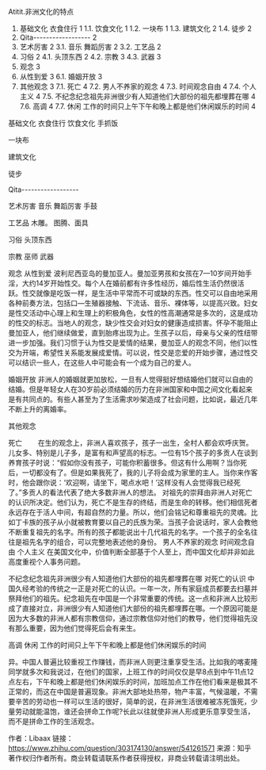 Atitit.非洲文化的特点

1. 基础文化 衣食住行	1
1.1. 饮食文化	1
1.2. 一块布	1
1.3. 建筑文化	2
1.4. 徒步	2
2. Qita------------------	2
3. 艺术厉害	2
3.1. 音乐 舞蹈厉害	2
3.2. 工艺品	2
4. 习俗	2
4.1. 头顶东西	2
4.2. 宗教	3
4.3. 武器	3
5. 观念	3
6. 从性到爱	3
6.1. 婚姻开放	3
7. 其他观念	3
7.1. 死亡	4
7.2. 男人不养家的观念	4
7.3. 时间观念自由	4
7.4. 个人主义	4
7.5. 不纪念纪念祖先非洲很少有人知道他们大部份的祖先都埋葬在哪	4
7.6. 高调	4
7.7. 休闲 工作的时间只上午下午和晚上都是他们休闲娱乐的时间	4


基础文化 衣食住行
饮食文化
手抓饭

一块布


建筑文化

徒步

Qita------------------

艺术厉害
音乐 舞蹈厉害
手鼓

工艺品
木雕。
图腾、面具

习俗
头顶东西

宗教
巫师
武器

观念
从性到爱
波利尼西亚岛的曼加亚人。曼加亚男孩和女孩在7—10岁间开始手淫，大约14岁开始性交。每个人在婚前都有许多性经历，婚后性生活仍然很活跃。性交就像是吃饭一样，是生活中平常而不可或缺的东西。性交可以自由地采用各种前奏方法，包括口—生殖器接触、下流话、音乐、裸体等，以提高兴致。妇女是性交活动中心理上和生理上的积极角色，女性的性高潮通常是多次的，这是成功的性交的标志。当地人的观念，缺少性交会对妇女的健康造成损害。怀孕不能阻止曼加亚人，他们继续做爱，直到胎疼出现为止。生孩子以后，母亲与父亲的性纽带进一步加强。我们习惯于认为性交是爱情的结果，曼加亚人的观念不同，他们以性交为开端，希望性关系能发展成爱情。可以说，性交是恋爱的开始步骤，通过性交可以结识一些人，在这些人中可能会有一个成为自己的爱人。

婚姻开放
非洲人的婚姻就更加放松，一旦有人觉得挺好想结婚他们就可以自由的结婚。但是年轻女人在30岁前必须结婚的历力在非洲国家和中国之间文化看起来是有共同点的。有些人甚至为了生活需求吵架造成了社会问题，比如说，最近几年不断上升的离婚率。

其他观念


死亡
　　在生的观念上，非洲人喜欢孩子，孩子一出生，全村人都会欢呼庆贺。儿女多、特别是儿子多，是富有和声望高的标志。一位有15个孩子的多贡人在谈到养育孩子时说：“假如你没有孩子，可能你积蓄很多。但这有什么用啊？当你死后，一切都没有了。但是如果我死了，我的儿子将会成为家里的主人。当你来作客时，他会跟你说：‘欢迎啊，请坐下，喝点水吧！’这样没有人会觉得我已经死了。”多贡人的看法代表了绝大多数非洲人的想法。
对祖先的崇拜由非洲人对死亡的认识所决定。他们认为，死亡不是生存的终结，而是生命的转移。他们相信死者永远存在于活人中间，有超自然的力量。所以，他们会铭记和尊重祖先的灵魂。比如丁卡族的孩子从小就被教育要以自己的氏族为荣。当孩子会说话时，家人会教他不断重复祖先的名字。所有的孩子都能说出十几代祖先的名字。一个孩子的全名往往是祖先名字的组合，可以完整地表述他的身份。
男人不养家的观念
时间观念自由
个人主义
在美国文化中，价值判断全部基于个人至上，而中国文化却并非如此高度重视个人事务问题。


不纪念纪念祖先非洲很少有人知道他们大部份的祖先都埋葬在哪
对死亡的认识 中国久经考验的传统之一正是对死亡的认识。一年一次，所有家庭成员都要去扫墓并祭拜他们的祖先。纪念祖先在中国是一个非常重要的传统。这一点和非洲人比较形成了直接对立，非洲很少有人知道他们大部份的祖先都埋葬在哪。一个原因可能是因为大多数的非洲人都有宗教信仰，通过宗教信仰对他们的教导，他们觉得祖先没有那么重要，因为他们觉得死后会有来生。

高调
休闲 工作的时间只上午下午和晚上都是他们休闲娱乐的时间

异。中国人普遍比较重视工作赚钱，而非洲人则更注重享受生活。比如我的喀麦隆同学就多次和我说过，在他们的国家，上班工作的时间仅仅是早8点到中午11点12点左右，下午和晚上都是他们休闲娱乐的时间，加班加点工作在他们看来是极其不正常的，而这在中国是普遍现象。非洲大部地处热带，物产丰富，气候温暖，不需要辛苦的劳动也一样可以生活的很好，简单的说，在非洲生活很难被冻死饿死，少量劳动就能温饱，谁还会拼命工作呢?长此以往就使非洲人形成更乐意享受生活，而不是拼命工作的生活观念。


作者：Libaax
链接：https://www.zhihu.com/question/303174130/answer/541261571
来源：知乎
著作权归作者所有。商业转载请联系作者获得授权，非商业转载请注明出处。

